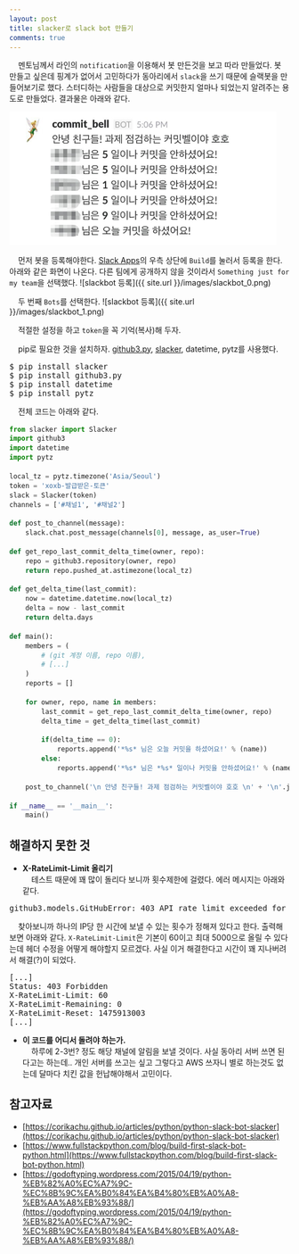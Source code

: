 ```yaml
---
layout: post
title: slacker로 slack bot 만들기
comments: true
---
```

&nbsp;&nbsp;&nbsp; 멘토님께서 라인의 `notification`을 이용해서 봇 만든것을 보고 따라 만들었다. 봇 만들고 싶은데 핑계가 없어서 고민하다가 동아리에서 `slack`을 쓰기 때문에 슬랙봇을 만들어보기로 했다. 스터디하는 사람들을 대상으로 커밋한지 얼마나 되었는지 알려주는 용도로 만들었다. 결과물은 아래와 같다.

<img src="/images/commit-bell.jpeg" alt="클린 코드를 위한 테스트 주도 개발" style="width: 480px; margin-left: auto; margin-right: auto; "/>

&nbsp;&nbsp;&nbsp; 먼저 봇을 등록해야한다. [Slack Apps](https://studytcp.slack.com/apps)의 우측 상단에 `Build`를 눌러서 등록을 한다. 아래와 같은 화면이 나온다. 다른 팀에게 공개하지 않을 것이라서 `Something just for my team`을 선택했다.
![slackbot 등록]({{ site.url }}/images/slackbot_0.png)

&nbsp;&nbsp;&nbsp; 두 번째 `Bots`를 선택한다.
![slackbot 등록]({{ site.url }}/images/slackbot_1.png)

&nbsp;&nbsp;&nbsp; 적절한 설정을 하고 `token`을 꼭 기억(복사)해 두자.

&nbsp;&nbsp;&nbsp; pip로 필요한 것을 설치하자. [github3.py](https://github3py.readthedocs.io/en/master/), [slacker](https://pypi.python.org/pypi/slacker/), datetime, pytz를 사용했다.
<pre>$ pip install slacker
$ pip install github3.py
$ pip install datetime
$ pip install pytz</pre>

&nbsp;&nbsp;&nbsp; 전체 코드는 아래와 같다.

```python
from slacker import Slacker
import github3
import datetime
import pytz

local_tz = pytz.timezone('Asia/Seoul')
token = 'xoxb-발급받은-토큰'
slack = Slacker(token)
channels = ['#채널1', '#채널2']

def post_to_channel(message):
    slack.chat.post_message(channels[0], message, as_user=True)

def get_repo_last_commit_delta_time(owner, repo):
    repo = github3.repository(owner, repo)
    return repo.pushed_at.astimezone(local_tz)

def get_delta_time(last_commit):
    now = datetime.datetime.now(local_tz)
    delta = now - last_commit
    return delta.days

def main():
    members = (
        # (git 계정 이름, repo 이름),
        # [...]
    )
    reports = []

    for owner, repo, name in members:
        last_commit = get_repo_last_commit_delta_time(owner, repo)
        delta_time = get_delta_time(last_commit)

        if(delta_time == 0):
            reports.append('*%s* 님은 오늘 커밋을 하셨어요!' % (name))
        else:
            reports.append('*%s* 님은 *%s* 일이나 커밋을 안하셨어요!' % (name, delta_time))

    post_to_channel('\n 안녕 친구들! 과제 점검하는 커밋벨이야 호호 \n' + '\n'.join(reports))

if __name__ == '__main__':
    main()
```

## **해결하지 못한 것**
* **X-RateLimit-Limit 올리기**      
&nbsp;&nbsp;&nbsp; 테스트 때문에 꽤 많이 돌리다 보니까 횟수제한에 걸렸다. 에러 메시지는 아래와 같다.
<pre>github3.models.GitHubError: 403 API rate limit exceeded for 106.246.181.100. (But here's the good news: Authenticated requests get a higher rate limit. Check out the documentation for more details.)</pre>

&nbsp;&nbsp;&nbsp; 찾아보니까 하나의 IP당 한 시간에 보낼 수 있는 횟수가 정해져 있다고 한다. 출력해 보면 아래와 같다. `X-RateLimit-Limit`은 기본이 60이고 최대 5000으로 올릴 수 있다는데 헤더 수정을 어떻게 해야할지 모르겠다. 사실 이거 해결한다고 시간이 꽤 지나버려서 해결(?)이 되었다.
<pre>[...]
Status: 403 Forbidden
X-RateLimit-Limit: 60
X-RateLimit-Remaining: 0
X-RateLimit-Reset: 1475913003
[...]</pre>

* **이 코드를 어디서 돌려야 하는가.**     
&nbsp;&nbsp;&nbsp; 하루에 2-3번? 정도 해당 채널에 알림을 보낼 것이다. 사실 동아리 서버 쓰면 된다고는 하는데.. 개인 서버를 쓰고는 싶고 그렇다고 AWS 쓰자니 별로 하는것도 없는데 달마다 치킨 값을 헌납해야해서 고민이다.

## **참고자료**
* [https://corikachu.github.io/articles/python/python-slack-bot-slacker](https://corikachu.github.io/articles/python/python-slack-bot-slacker)
* [https://www.fullstackpython.com/blog/build-first-slack-bot-python.html](https://www.fullstackpython.com/blog/build-first-slack-bot-python.html)
* [https://godoftyping.wordpress.com/2015/04/19/python-%EB%82%A0%EC%A7%9C-%EC%8B%9C%EA%B0%84%EA%B4%80%EB%A0%A8-%EB%AA%A8%EB%93%88/](https://godoftyping.wordpress.com/2015/04/19/python-%EB%82%A0%EC%A7%9C-%EC%8B%9C%EA%B0%84%EA%B4%80%EB%A0%A8-%EB%AA%A8%EB%93%88/)
